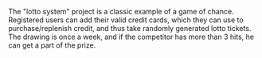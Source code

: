 The "lotto system" project is a classic example of a game of chance.
Registered users can add their valid credit cards, which they can use to purchase/replenish credit, and thus take randomly generated lotto tickets.
The drawing is once a week, and if the competitor has more than 3 hits, he can get a part of the prize.

